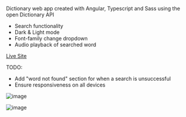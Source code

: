 Dictionary web app created with Angular, Typescript and Sass using the open Dictionary API

- Search functionality
- Dark & Light mode
- Font-family change dropdown
- Audio playback of searched word

[Live Site](https://main--animated-entremet-b5cbdb.netlify.app/)

TODO: 
- Add "word not found" section for when a search is unsuccessful
- Ensure responsiveness on all devices

![image](https://github.com/KathrynDavies123/dictionary-app/assets/103680044/54c13701-fb86-4658-947f-30471d66963e)

![image](https://github.com/KathrynDavies123/dictionary-app/assets/103680044/226b4d2c-8cb9-4447-8da3-19387d2b485a)
